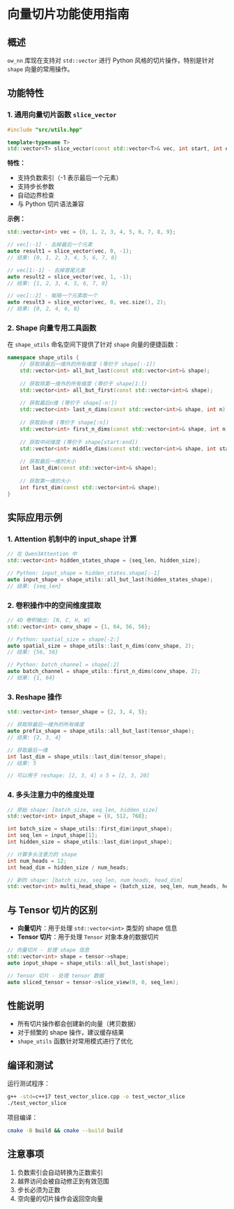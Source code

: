 # 向量切片功能使用指南

## 概述

`ow_nn` 库现在支持对 `std::vector` 进行 Python 风格的切片操作，特别是针对 `shape` 向量的常用操作。

## 功能特性

### 1. 通用向量切片函数 `slice_vector`

```cpp
#include "src/utils.hpp"

template<typename T>
std::vector<T> slice_vector(const std::vector<T>& vec, int start, int end, int step = 1);
```

**特性：**
- 支持负数索引（-1 表示最后一个元素）
- 支持步长参数
- 自动边界检查
- 与 Python 切片语法兼容

**示例：**
```cpp
std::vector<int> vec = {0, 1, 2, 3, 4, 5, 6, 7, 8, 9};

// vec[:-1] - 去掉最后一个元素
auto result1 = slice_vector(vec, 0, -1);
// 结果: {0, 1, 2, 3, 4, 5, 6, 7, 8}

// vec[1:-1] - 去掉首尾元素
auto result2 = slice_vector(vec, 1, -1);
// 结果: {1, 2, 3, 4, 5, 6, 7, 8}

// vec[::2] - 每隔一个元素取一个
auto result3 = slice_vector(vec, 0, vec.size(), 2);
// 结果: {0, 2, 4, 6, 8}
```

### 2. Shape 向量专用工具函数

在 `shape_utils` 命名空间下提供了针对 `shape` 向量的便捷函数：

```cpp
namespace shape_utils {
    // 获取除最后一维外的所有维度 (等价于 shape[:-1])
    std::vector<int> all_but_last(const std::vector<int>& shape);
    
    // 获取除第一维外的所有维度 (等价于 shape[1:])
    std::vector<int> all_but_first(const std::vector<int>& shape);
    
    // 获取最后n维 (等价于 shape[-n:])
    std::vector<int> last_n_dims(const std::vector<int>& shape, int n);
    
    // 获取前n维 (等价于 shape[:n])
    std::vector<int> first_n_dims(const std::vector<int>& shape, int n);
    
    // 获取中间维度 (等价于 shape[start:end])
    std::vector<int> middle_dims(const std::vector<int>& shape, int start, int end);
    
    // 获取最后一维的大小
    int last_dim(const std::vector<int>& shape);
    
    // 获取第一维的大小
    int first_dim(const std::vector<int>& shape);
}
```

## 实际应用示例

### 1. Attention 机制中的 input_shape 计算

```cpp
// 在 Qwen3Attention 中
std::vector<int> hidden_states_shape = {seq_len, hidden_size};

// Python: input_shape = hidden_states.shape[:-1]
auto input_shape = shape_utils::all_but_last(hidden_states_shape);
// 结果: {seq_len}
```

### 2. 卷积操作中的空间维度提取

```cpp
// 4D 卷积输出: [N, C, H, W]
std::vector<int> conv_shape = {1, 64, 56, 56};

// Python: spatial_size = shape[-2:]
auto spatial_size = shape_utils::last_n_dims(conv_shape, 2);
// 结果: {56, 56}

// Python: batch_channel = shape[:2]
auto batch_channel = shape_utils::first_n_dims(conv_shape, 2);
// 结果: {1, 64}
```

### 3. Reshape 操作

```cpp
std::vector<int> tensor_shape = {2, 3, 4, 5};

// 获取除最后一维外的所有维度
auto prefix_shape = shape_utils::all_but_last(tensor_shape);
// 结果: {2, 3, 4}

// 获取最后一维
int last_dim = shape_utils::last_dim(tensor_shape);
// 结果: 5

// 可以用于 reshape: [2, 3, 4] x 5 = [2, 3, 20]
```

### 4. 多头注意力中的维度处理

```cpp
// 原始 shape: [batch_size, seq_len, hidden_size]
std::vector<int> input_shape = {8, 512, 768};

int batch_size = shape_utils::first_dim(input_shape);
int seq_len = input_shape[1];
int hidden_size = shape_utils::last_dim(input_shape);

// 计算多头注意力的 shape
int num_heads = 12;
int head_dim = hidden_size / num_heads;

// 新的 shape: [batch_size, seq_len, num_heads, head_dim]
std::vector<int> multi_head_shape = {batch_size, seq_len, num_heads, head_dim};
```

## 与 Tensor 切片的区别

- **向量切片**：用于处理 `std::vector<int>` 类型的 shape 信息
- **Tensor 切片**：用于处理 `Tensor` 对象本身的数据切片

```cpp
// 向量切片 - 处理 shape 信息
std::vector<int> shape = tensor->shape;
auto input_shape = shape_utils::all_but_last(shape);

// Tensor 切片 - 处理 tensor 数据
auto sliced_tensor = tensor->slice_view(0, 0, seq_len);
```

## 性能说明

- 所有切片操作都会创建新的向量（拷贝数据）
- 对于频繁的 shape 操作，建议缓存结果
- `shape_utils` 函数针对常用模式进行了优化

## 编译和测试

运行测试程序：
```bash
g++ -std=c++17 test_vector_slice.cpp -o test_vector_slice
./test_vector_slice
```

项目编译：
```bash
cmake -B build && cmake --build build
```

## 注意事项

1. 负数索引会自动转换为正数索引
2. 越界访问会被自动修正到有效范围
3. 步长必须为正数
4. 空向量的切片操作会返回空向量